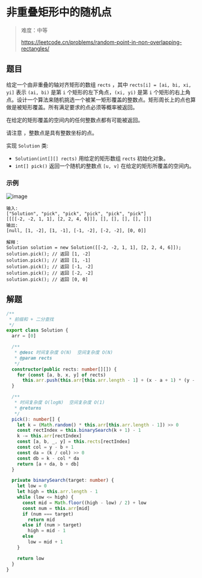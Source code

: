 # 非重叠矩形中的随机点

> 难度：中等
>
> https://leetcode.cn/problems/random-point-in-non-overlapping-rectangles/

## 题目

给定一个由非重叠的轴对齐矩形的数组 `rects` ，其中 `rects[i] = [ai, bi, xi, yi]` 表示 `(ai, bi)` 是第 `i` 个矩形的左下角点，`(xi, yi)` 是第 `i` 个矩形的右上角点。设计一个算法来随机挑选一个被某一矩形覆盖的整数点。矩形周长上的点也算做是被矩形覆盖。所有满足要求的点必须等概率被返回。

在给定的矩形覆盖的空间内的任何整数点都有可能被返回。

请注意 ，整数点是具有整数坐标的点。

实现 `Solution` 类:

- `Solution(int[][] rects)` 用给定的矩形数组 `rects` 初始化对象。
- `int[] pick()` 返回一个随机的整数点 `[u, v]` 在给定的矩形所覆盖的空间内。

### 示例

![image](https://user-images.githubusercontent.com/54696834/172752585-01f31b30-1fbb-481d-bb7f-0d9a2134e009.png)

```
输入: 
["Solution", "pick", "pick", "pick", "pick", "pick"]
[[[[-2, -2, 1, 1], [2, 2, 4, 6]]], [], [], [], [], []]
输出: 
[null, [1, -2], [1, -1], [-1, -2], [-2, -2], [0, 0]]

解释：
Solution solution = new Solution([[-2, -2, 1, 1], [2, 2, 4, 6]]);
solution.pick(); // 返回 [1, -2]
solution.pick(); // 返回 [1, -1]
solution.pick(); // 返回 [-1, -2]
solution.pick(); // 返回 [-2, -2]
solution.pick(); // 返回 [0, 0]
```

## 解题

```ts 
/**
 * 前缀和 + 二分查找
 */
export class Solution {
  arr = [0]

  /**
   * @desc 时间复杂度 O(N)  空间复杂度 O(N)
   * @param rects
   */
  constructor(public rects: number[][]) {
    for (const [a, b, x, y] of rects)
      this.arr.push(this.arr[this.arr.length - 1] + (x - a + 1) * (y - b + 1))
  }

  /**
   * 时间复杂度 O(logN)  空间复杂度 O(1)
   * @returns
   */
  pick(): number[] {
    let k = (Math.random() * this.arr[this.arr.length - 1]) >> 0
    const rectIndex = this.binarySearch(k + 1) - 1
    k -= this.arr[rectIndex]
    const [a, b, _, y] = this.rects[rectIndex]
    const col = y - b + 1
    const da = (k / col) >> 0
    const db = k - col * da
    return [a + da, b + db]
  }

  private binarySearch(target: number) {
    let low = 0
    let high = this.arr.length - 1
    while (low <= high) {
      const mid = Math.floor((high - low) / 2) + low
      const num = this.arr[mid]
      if (num === target)
        return mid
      else if (num > target)
        high = mid - 1
      else
        low = mid + 1
    }

    return low
  }
}
```